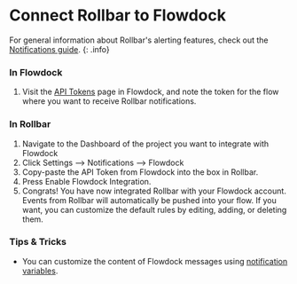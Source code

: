 # Connect Rollbar to Flowdock

For general information about Rollbar's alerting features, check out the [Notifications guide](../notifications/). 
{: .info}

### In Flowdock

1.  Visit the [API Tokens](https://www.flowdock.com/account/tokens) page
    in Flowdock, and note the token for the flow where you want to
    receive Rollbar notifications.

### In Rollbar

1.  Navigate to the Dashboard of the project you want to integrate with
    Flowdock
2.  Click Settings --> Notifications --> Flowdock
3.  Copy-paste the API Token from Flowdock into the box in Rollbar.
4.  Press Enable Flowdock Integration.
5.  Congrats! You have now integrated Rollbar with your Flowdock
    account. Events from Rollbar will automatically be pushed into your
    flow. If you want, you can customize the default rules by editing,
    adding, or deleting them.

### Tips & Tricks
* You can customize the content of Flowdock messages using [notification variables](/docs/notification-variables/).
